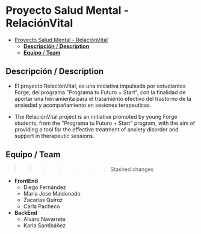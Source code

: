 # Proyecto Salud Mental - RelaciónVital 

- [Proyecto Salud Mental - RelaciónVital](#proyecto-salud-mental---relaciónvital)
  - [**Descripción** / **Description**](#descripción--description)
  - [**Equipo** / **Team**](#equipo--team)


## **Descripción** / **Description**
  - El proyecto RelaciónVital, es una iniciativa impulsada por estudiantes Forge, del programa "Programa tu Futuro + Start", con la finalidad de aportar una herramienta para el tratamiento efectivo del trastorno de la ansiedad y acompañamiento en sesiones terapeuticas.

  - The RelaciónVital project is an initiative promoted by young Forge students, from the "Programa tu Futuro + Start" program, with the aim of providing a tool for the effective treatment of anxiety disorder and support in therapeutic sessions.

##  **Equipo** / **Team**
>>>>>>> Stashed changes
  - **FrontEnd**
    -  Diego Fernández
    -  Maria Jose Maldonado
    -  Zacarias Quiroz
    -  Carla Pacheco
  - **BackEnd**
    -  Alvaro Navarrete
    -  Karla Santibáñez



